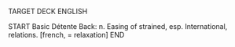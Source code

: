 TARGET DECK
ENGLISH

START
Basic
Détente
Back: n. Easing of strained, esp. International, relations. [french, = relaxation]
END
